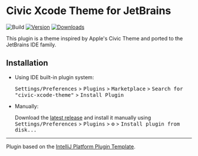 # Civic Xcode Theme for JetBrains

![Build](https://github.com/ptoffy/intellij-civic-xcode-theme/workflows/Build/badge.svg)
[![Version](https://img.shields.io/jetbrains/plugin/v/18907-civic-xcode-theme.svg)](https://plugins.jetbrains.com/plugin/18907-civic-xcode-theme)
[![Downloads](https://img.shields.io/jetbrains/plugin/d/18907-civic-xcode-theme.svg)](https://plugins.jetbrains.com/plugin/18907-civic-xcode-theme)

<!-- Plugin description -->
This plugin is a theme inspired by Apple's Civic Theme and ported to the JetBrains IDE family.
<!-- Plugin description end -->

## Installation

- Using IDE built-in plugin system:
  
  <kbd>Settings/Preferences</kbd> > <kbd>Plugins</kbd> > <kbd>Marketplace</kbd> > <kbd>Search for "civic-xcode-theme"</kbd> >
  <kbd>Install Plugin</kbd>
  
- Manually:

  Download the [latest release](https://github.com/ptoffy/intellij-civic-xcode-theme/releases/latest) and install it manually using
  <kbd>Settings/Preferences</kbd> > <kbd>Plugins</kbd> > <kbd>⚙️</kbd> > <kbd>Install plugin from disk...</kbd>


---
Plugin based on the [IntelliJ Platform Plugin Template][template].

[template]: https://github.com/JetBrains/intellij-platform-plugin-template
